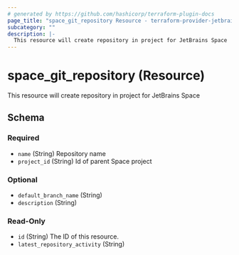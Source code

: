 ```yaml
---
# generated by https://github.com/hashicorp/terraform-plugin-docs
page_title: "space_git_repository Resource - terraform-provider-jetbrains-space"
subcategory: ""
description: |-
  This resource will create repository in project for JetBrains Space
---
```


# space_git_repository (Resource)

This resource will create repository in project for JetBrains Space



<!-- schema generated by tfplugindocs -->
## Schema

### Required

- `name` (String) Repository name
- `project_id` (String) Id of parent Space project

### Optional

- `default_branch_name` (String)
- `description` (String)

### Read-Only

- `id` (String) The ID of this resource.
- `latest_repository_activity` (String)



